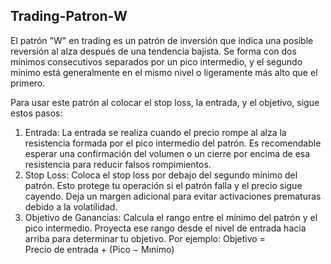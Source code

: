 ## Trading-Patron-W
El patrón "W" en trading es un patrón de inversión que indica una posible reversión al alza después de una tendencia bajista. Se forma con dos mínimos consecutivos separados por un pico intermedio, y el segundo mínimo está generalmente en el mismo nivel o ligeramente más alto que el primero.

Para usar este patrón al colocar el stop loss, la entrada, y el objetivo, sigue estos pasos:
1. Entrada:
La entrada se realiza cuando el precio rompe al alza la resistencia formada por el pico intermedio del patrón.
Es recomendable esperar una confirmación del volumen o un cierre por encima de esa resistencia para reducir falsos rompimientos.
2. Stop Loss:
Coloca el stop loss por debajo del segundo mínimo del patrón. Esto protege tu operación si el patrón falla y el precio sigue cayendo.
Deja un margen adicional para evitar activaciones prematuras debido a la volatilidad.
3. Objetivo de Ganancias:
Calcula el rango entre el mínimo del patrón y el pico intermedio.
Proyecta ese rango desde el nivel de entrada hacia arriba para determinar tu objetivo. Por ejemplo:
Objetivo = Precio de entrada + (Pico − Mınimo)

